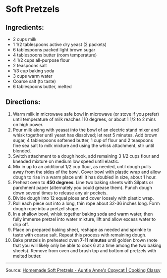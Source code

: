 # Soft Pretzels 

## Ingredients:

- 2 cups milk
- 1 1/2 tablespoons active dry yeast (2 packets)
- 6 tablespoons packed light brown sugar
- 4 tablespoons butter (room temperature)
- 4 1/2 cups all-purpose flour
- 2 teaspoons salt
- 1/3 cup baking soda
- 3 cups warm water
- Coarse salt (to taste)
- 6 tablespoons butter, melted

## Directions:

1. Warm milk in microwave safe bowl in microwave (or stove if you prefer) until temperature of milk reaches 110 degrees, or about 1 1/2 to 2 mins on high power.
2. Pour milk along with yeasat into the bowl of an electric stand mixer and whisk together until yeast has dissolved; let rest 5 minutes. Add brown sugar, 4 tablespoons softened butter, 1 cup of flour and 2 teaspoons fine sea salt to milk mixture and using the whisk attachment, stir until blended.
3. Switch attachment to a dough hook, add remaining 3 1/2 cups flour and kneaded mixture on medium low speed until elastic.
4. Mix in up to an additional 1/2 cup flour, as needed, until dough pulls away from the sides of the bowl. Cover bowl with plastic wrap and allow dough to rise in a warm place until it has doubled in size, about 1 hour.
5. Preheat oven to **450 degrees**. Line two baking sheets with Silpats or parchment paper (alternately you could grease them). Punch dough down several times to release any air pockets.
6. Divide dough into 12 equal pices and cover loosely with plastic wrap.
7. Roll each piece out into a long, thin rope about 32-36 inches long. Form dough rope into a pretzel shape.
8. In a shallow bowl, whisk together baking soda and warm water, then fully immerse pretzel into water mixture, lift and allow excess water to drip off.
9. Place on prepared baking sheet, reshape as needed and sprinkle to taste with coarse salt. Repeat this process with remaining dough.
10. Bake pretzels in preheated oven **7-11 minutes** until golden brown (note that you will likely only be able to cook 6 at a time among the two baking sheets). Remove from oven and brush top and bottom of pretzels with melted butter.

***

Source: [Homemade Soft Pretzels - Auntie Anne's Copycat | Cooking Classy](https://www.cookingclassy.com/auntie-annes-pretzels-copycat-recipe/)